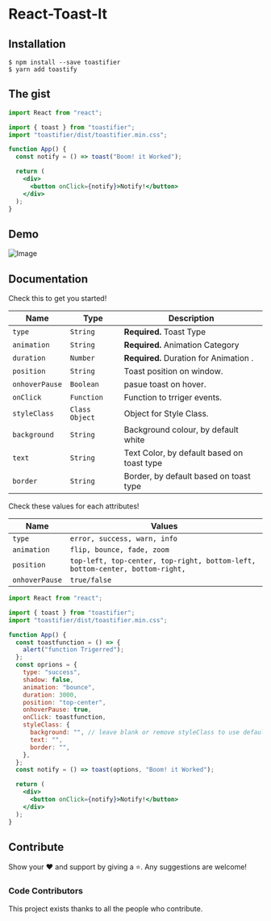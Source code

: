 # React-Toast-It

## Installation

```
$ npm install --save toastifier
$ yarn add toastify
```

## The gist

```jsx
import React from "react";

import { toast } from "toastifier";
import "toastifier/dist/toastifier.min.css";

function App() {
  const notify = () => toast("Boom! it Worked");

  return (
    <div>
      <button onClick={notify}>Notify!</button>
    </div>
  );
}
```

## Demo

<img src="https://imgur.com/ThbikEk.gif" alt="Image"/>

## Documentation

Check this to get you started!

| Name           | Type           | Description                                |
| -------------- | -------------- | ------------------------------------------ |
| `type`         | `String`       | **Required.** Toast Type                   |
| `animation`    | `String`       | **Required.** Animation Category           |
| `duration`     | `Number`       | **Required.** Duration for Animation .     |
| `position`     | `String`       | Toast position on window.                  |
| `onhoverPause` | `Boolean`      | pasue toast on hover.                      |
| `onClick`      | `Function`     | Function to trriger events.                |
| `styleClass`   | `Class Object` | Object for Style Class.                    |
| `background`   | `String`       | Background colour, by default white        |
| `text`         | `String`       | Text Color, by default based on toast type |
| `border`       | `String`       | Border, by default based on toast type     |

Check these values for each attributes!

| Name           | Values                                                                       |
| -------------- | ---------------------------------------------------------------------------- |
| `type`         | `error, success, warn, info`                                                 |
| `animation`    | `flip, bounce, fade, zoom`                                                   |
| `position`     | `top-left, top-center, top-right, bottom-left, bottom-center, bottom-right,` |
| `onhoverPause` | `true/false`                                                                 |

```jsx
import React from "react";

import { toast } from "toastifier";
import "toastifier/dist/toastifier.min.css";

function App() {
  const toastfunction = () => {
    alert("function Trigerred");
  };
  const oprions = {
    type: "success",
    shadow: false,
    animation: "bounce",
    duration: 3000,
    position: "top-center",
    onhoverPause: true,
    onClick: toastfunction,
    styleClass: {
      background: "", // leave blank or remove styleClass to use default style
      text: "",
      border: "",
    },
  };
  const notify = () => toast(options, "Boom! it Worked");

  return (
    <div>
      <button onClick={notify}>Notify!</button>
    </div>
  );
}
```

## Contribute

Show your ❤️ and support by giving a ⭐. Any suggestions are welcome!

### Code Contributors

This project exists thanks to all the people who contribute.
